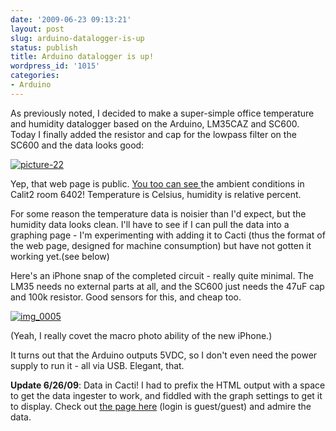 ```yaml
---
date: '2009-06-23 09:13:21'
layout: post
slug: arduino-datalogger-is-up
status: publish
title: Arduino datalogger is up!
wordpress_id: '1015'
categories:
- Arduino
---
```


As previously noted, I decided to make a super-simple office temperature and humidity datalogger based on the Arduino, LM35CAZ and SC600. Today I finally added the resistor and cap for the lowpass filter on the SC600 and the data looks good:

[![picture-22](http://fnord.phfactor.net/wp-content/uploads/2009/06/picture-22.png)](http://fnord.phfactor.net/wp-content/uploads/2009/06/picture-22.png)

Yep, that web page is public. [You too can see ](http://137.110.111.142:2000/)the ambient conditions in Calit2 room 6402! Temperature is Celsius, humidity is relative percent.

For some reason the temperature data is noisier than I'd expect, but the humidity data looks clean. I'll have to see if I can pull the data into a graphing page - I'm experimenting with adding it to Cacti (thus the format of the web page, designed for machine consumption) but have not gotten it working yet.(see below)

Here's an iPhone snap of the completed circuit - really quite minimal. The LM35 needs no external parts at all, and the SC600 just needs the 47uF cap and 100k resistor. Good sensors for this, and cheap too.

[![img_0005](http://fnord.phfactor.net/wp-content/uploads/2009/06/img_0005-450x600.jpg)](http://fnord.phfactor.net/wp-content/uploads/2009/06/img_0005.jpg)

(Yeah, I really covet the macro photo ability of the new iPhone.)

It turns out that the Arduino outputs 5VDC, so I don't even need the power supply to run it - all via USB. Elegant, that.

**Update 6/26/09**: Data in Cacti! I had to prefix the HTML output with a space to get the data ingester to work, and fiddled with the graph settings to get it to display. Check out [the page here](http://www.phfactor.net/cacti/graph_view.php?action=preview) (login is guest/guest) and admire the data.
